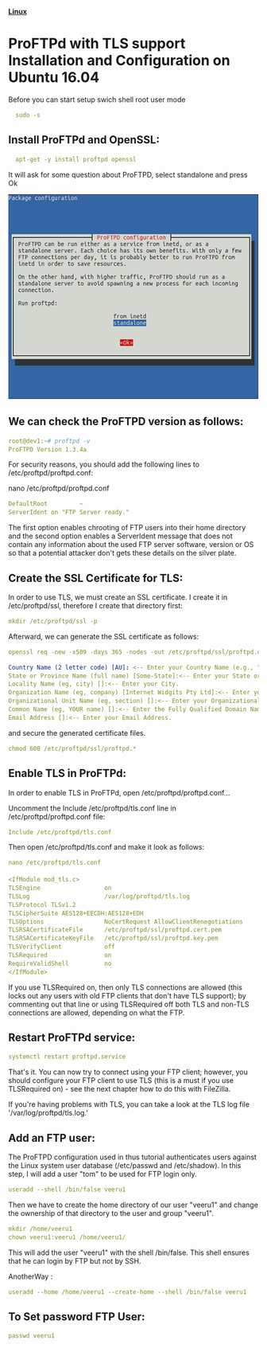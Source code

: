 [**Linux**](../Linux.md)

# ProFTPd with TLS support Installation and Configuration  on Ubuntu 16.04

Before  you can start setup swich shell root user mode 
~~~yaml    
  sudo -s
~~~

## Install ProFTPd and OpenSSL:
~~~yaml    
  apt-get -y install proftpd openssl
~~~
It will ask for some question about ProFTPD, select standalone and press Ok

![alt text](./images/proftp1.png)

## We can check the ProFTPD version as follows:
~~~yaml 
root@dev1:~# proftpd -v
ProFTPD Version 1.3.4a
~~~
For security reasons, you should add the following lines to /etc/proftpd/proftpd.conf:

nano /etc/proftpd/proftpd.conf
~~~yaml 
DefaultRoot         ~
ServerIdent on "FTP Server ready."
~~~
The first option enables chrooting of FTP users into their home directory and the second option enables a ServerIdent message that does not contain any information about the used FTP server software, version or OS so that a potential attacker don't gets these details on the silver plate.

## Create the SSL Certificate for TLS:

In order to use TLS, we must create an SSL certificate. I create it in /etc/proftpd/ssl, therefore I create that directory first:
~~~yaml 
mkdir /etc/proftpd/ssl -p
~~~
Afterward, we can generate the SSL certificate as follows:
~~~yaml 
openssl req -new -x509 -days 365 -nodes -out /etc/proftpd/ssl/proftpd.cert.pem -keyout /etc/proftpd/ssl/proftpd.key.pem
~~~

~~~yaml 
Country Name (2 letter code) [AU]: <-- Enter your Country Name (e.g., "IN").
State or Province Name (full name) [Some-State]:<-- Enter your State or Province Name.
Locality Name (eg, city) []:<-- Enter your City.
Organization Name (eg, company) [Internet Widgits Pty Ltd]:<-- Enter your Organization Name (e.g., the name of your company).
Organizational Unit Name (eg, section) []:<-- Enter your Organizational Unit Name (e.g. "IT Department").
Common Name (eg, YOUR name) []:<-- Enter the Fully Qualified Domain Name of the system (e.g. "dev1.example.com").
Email Address []:<-- Enter your Email Address.
~~~

 and secure the generated certificate files.
~~~yaml 
chmod 600 /etc/proftpd/ssl/proftpd.*
~~~
## Enable TLS in ProFTPd:
In order to enable TLS in ProFTPd, open /etc/proftpd/proftpd.conf...

Uncomment the Include /etc/proftpd/tls.conf line in  /etc/proftpd/proftpd.conf file:
~~~yml
Include /etc/proftpd/tls.conf
~~~

Then open /etc/proftpd/tls.conf and make it look as follows:
~~~yml
nano /etc/proftpd/tls.conf

<IfModule mod_tls.c>
TLSEngine                  on
TLSLog                     /var/log/proftpd/tls.log
TLSProtocol TLSv1.2
TLSCipherSuite AES128+EECDH:AES128+EDH
TLSOptions                 NoCertRequest AllowClientRenegotiations
TLSRSACertificateFile      /etc/proftpd/ssl/proftpd.cert.pem
TLSRSACertificateKeyFile   /etc/proftpd/ssl/proftpd.key.pem
TLSVerifyClient            off
TLSRequired                on
RequireValidShell          no
</IfModule>
~~~

If you use TLSRequired on, then only TLS connections are allowed (this locks out any users with old FTP clients that don't have TLS support); by commenting out that line or using TLSRequired off both TLS and non-TLS connections are allowed, depending on what the FTP.

## Restart ProFTPd  service:
~~~yml
systemctl restart proftpd.service
~~~
That's it. You can now try to connect using your FTP client; however, you should configure your FTP client to use TLS (this is a must if you use TLSRequired on) - see the next chapter how to do this with FileZilla.

If you're having problems with TLS, you can take a look at the TLS log file '/var/log/proftpd/tls.log.'

 
## Add an FTP user:

The ProFTPD configuration used in thus tutorial authenticates users against the Linux system user database (/etc/passwd and /etc/shadow). 
In this step, I will add a user "tom" to be used for FTP login only.
~~~yml
useradd --shell /bin/false veeru1
~~~
Then we have to create the home directory of our user "veeru1" and change the ownership of that directory to the user and group "veeru1".
~~~yml
mkdir /home/veeru1
chown veeru1:veeru1 /home/veeru1/
~~~

This will add the user "veeru1" with the shell /bin/false. This shell ensures that he can login by FTP but not by SSH.

AnotherWay :
~~~yml
useradd --home /home/veeru1 --create-home --shell /bin/false veeru1
~~~
## To Set password FTP User:
~~~yml
passwd veeru1
~~~
